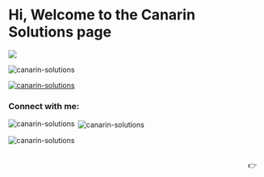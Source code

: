 # Hi, Welcome to the Canarin Solutions page

![](https://komarev.com/ghpvc/?username=canarin-solutions)

<p align="left"> <img src="https://komarev.com/ghpvc/?username=canarin-solutions&label=Profile%20views&color=0e75b6&style=flat" alt="canarin-solutions" /> </p>

<p align="left"> <a href="https://github.com/ryo-ma/github-profile-trophy"><img src="https://github-profile-trophy.vercel.app/?username=canarin-solutions" alt="canarin-solutions" /></a> </p>

<h3 align="left">Connect with me:</h3>
<p align="left">
</p>

<p><img align="left" src="https://github-readme-stats.vercel.app/api/top-langs?username=canarin-solutions&show_icons=true&locale=en&layout=compact" alt="canarin-solutions" /></p>

<p>&nbsp;<img align="center" src="https://github-readme-stats.vercel.app/api?username=canarin-solutions&show_icons=true&locale=en" alt="canarin-solutions" /></p>

<p><img align="center" src="https://github-readme-streak-stats.herokuapp.com/?user=canarin-solutions&" alt="canarin-solutions" /></p>

               
<br />
<div align="right">
  👉 &nbsp;&nbsp; 
</table>

